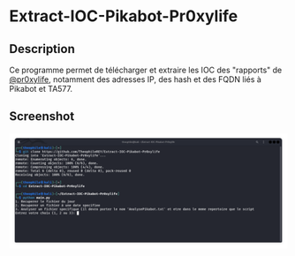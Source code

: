 # Extract-IOC-Pikabot-Pr0xylife
## Description
Ce programme permet de télécharger et extraire les IOC des "rapports" de [@pr0xylife](https://github.com/pr0xylife/), notamment des adresses IP, des hash et des FQDN liés à Pikabot et TA577.

## Screenshot
![Screenshot du Menu](Screenshot_Menu.png)
